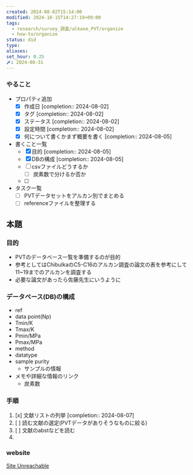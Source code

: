 ```yaml
---
created: 2024-08-02T15:14:00
modified: 2024-10-15T14:27:19+09:00
tags:
  - research/survey_調査/alkane_PVT/organize
  - how-to/organize
status: did
type: 
aliases: 
set_hour: 0.25
〆: 2024-08-31
---
```

### やること
- プロパティ追加
	- [x] 作成日  [completion:: 2024-08-02]
	- [x] タグ  [completion:: 2024-08-02]
	- [x] ステータス  [completion:: 2024-08-02]
	- [x] 設定時間  [completion:: 2024-08-02]
	- [x] 何について書くかまず概要を書く  [completion:: 2024-08-05]
- 書くこと一覧
	- [x] 目的  [completion:: 2024-08-05]
	- [x] DBの構成  [completion:: 2024-08-05]
	- [ ] csvファイルどうするか
		- [ ] 炭素数で分けるか否か
	- [ ] 
- タスク一覧
	- [ ] PVTデータセットをアルカン別でまとめる
	- [ ] referenceファイルを整理する
## 本題
### 目的
- PVTのデータベース一覧を準備するのが目的
- 参考としてはChibulkaのC5-C16のアルカン調査の論文の表を参考にして11~19までのアルカンを調査する
- 必要な論文があったら佐藤先生にいうように
### データベース(DB)の構成
- ref
- data point(Np)
- Tmin/K
- Tmax/K
- Pmin/MPa
- Pmax/MPa
- method
- datatype
- sample purity
	- サンプルの情報
- メモや詳細な情報のリンク
	- 炭素数

### 手順
1. [x] 文献リストの列挙  [completion:: 2024-08-07]
2. [ ] 読む文献の選定(PVTデータがありそうなものに絞る)
3. [ ] 文献のabstなどを読む
4. 

### website
[Site Unreachable](https://www.slideshare.net/slideshow/ss-62062085/62062085)
